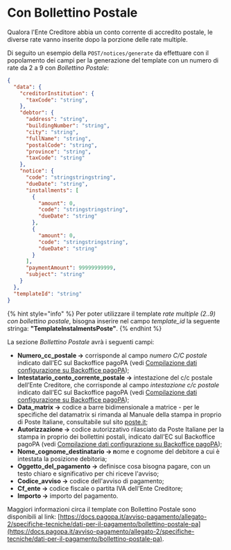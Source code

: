 # Con Bollettino Postale

Qualora l'Ente Creditore abbia un conto corrente di accredito postale, le diverse rate vanno inserite dopo la porzione delle rate multiple.

Di seguito un esempio della `POST/notices/generate` da effettuare con il popolamento dei campi per la generazione del template con un numero di rate da 2 a 9 con _Bollettino Postale_:

```json
{
  "data": {
    "creditorInstitution": {
      "taxCode": "string",
    },
    "debtor": {
      "address": "string",
      "buildingNumber": "string",
      "city": "string",
      "fullName": "string",
      "postalCode": "string",
      "province": "string",
      "taxCode": "string"
    },
    "notice": {
      "code": "stringstringstring",
      "dueDate": "string",
      "installments": [
        {
          "amount": 0,
          "code": "stringstringstring",
          "dueDate": "string"
        },
        {
          "amount": 0,
          "code": "stringstringstring",
          "dueDate": "string"
        }
      ],
      "paymentAmount": 99999999999,
      "subject": "string"
    }
  },
  "templateId": "string"
}
```



{% hint style="info" %}
Per poter utilizzare il template _rate multiple (2..9) con bollettino postale_, bisogna inserire nel campo _template\_id_ la seguente stringa: **"TemplateInstalmentsPoste"**.
{% endhint %}

La sezione _Bollettino Postale_ avrà i seguenti campi:

* **Numero\_cc\_postale ->** corrisponde al campo _numero C/C postale_ indicato dall'EC sul Backoffice pagoPA (vedi [Compilazione dati configurazione su Backoffice pagoPA](../../compilazione-dati-configurazione-su-backoffice-pagopa.md));
* **Intestatario\_conto\_corrente\_postale ->** intestazione del c/c postale dell’Ente Creditore, che corrisponde al campo _intestazione c/c postale_ indicato dall'EC sul Backoffice pagoPA (vedi [Compilazione dati configurazione su Backoffice pagoPA](../../compilazione-dati-configurazione-su-backoffice-pagopa.md));
* **Data\_matrix ->** codice a barre bidimensionale a matrice - per le specifiche del datamatrix si rimanda al Manuale della stampa in proprio di Poste Italiane, consultabile sul sito [poste.it](https://docs.pagopa.it/avviso-pagamento/allegato-2/specifiche-tecniche/dati-per-il-pagamento/www.poste.it);
* **Autorizzazione ->** codice autorizzativo rilasciato da Poste Italiane per la stampa in proprio dei bollettini postali, indicato dall'EC sul Backoffice pagoPA (vedi [Compilazione dati configurazione su Backoffice pagoPA](../../compilazione-dati-configurazione-su-backoffice-pagopa.md));
* **Nome\_cognome\_destinatario -> n**ome e cognome del debitore a cui è intestata la posizione debitoria;
* **Oggetto\_del\_pagamento ->** definisce cosa bisogna pagare, con un testo chiaro e significativo per chi riceve l'avviso;
* **Codice\_avviso ->** codice dell'avviso di pagamento;
* **Cf\_ente ->** codice fiscale o partita IVA dell'Ente Creditore;
* **Importo ->** importo del pagamento.

Maggiori informazioni circa il template con Bollettino Postale sono disponibili al link: [https://docs.pagopa.it/avviso-pagamento/allegato-2/specifiche-tecniche/dati-per-il-pagamento/bollettino-postale-pa](https://docs.pagopa.it/avviso-pagamento/allegato-2/specifiche-tecniche/dati-per-il-pagamento/bollettino-postale-pa).

